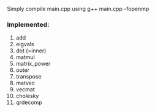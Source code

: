 Simply compile main.cpp using 
g++ main.cpp -fopenmp

### Implemented:
1. add  
2. eigvals  
3. dot (=inner) 
4. matmul
5. matrix_power
6. outer  
7. transpose  
8. matvec  
9. vecmat  
10. cholesky  
11. qrdecomp
